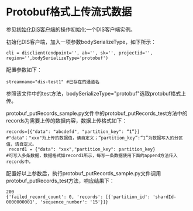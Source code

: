 # Protobuf格式上传流式数据<a name="dgc_06_2003"></a>

参见[初始化DIS客户端](初始化DIS客户端-2.md#dgc_06_0026)的操作初始化一个DIS客户端实例。

初始化DIS客户端，加入一项参数bodySerializeType，如下所示：

```
cli = disclient(endpoint='', ak='', sk='', projectid='', region='',bodySerializeType='protobuf')
```

配置参数如下：

```
streamname="dis-test1" #已存在的通道名
```

参照该文件中的test方法，bodySerializeType="protobuf"选取protobuf格式上传。

protobuf\_putRecords\_sample.py文件中的protobuf\_putRecords\_test方法中的records为需要上传的数据内容，数据上传格式如下：

```
records=[{"data": "abcdefd", "partition_key": “1”}]
#"data"："xxx"为上传的数据值，请自定义；“partition_key”:“1”为数据写入的分区值，请自定义。
 record1 = {"data": "xxx","partition_key": partition_key}   
#可写入多条数据，数据格式如record1所示，每写一条数据使用下面的append方法传入records中。
```

配置好以上参数后，执行protobuf\_putRecords\_sample.py文件调用protobuf\_putRecords\_test方法，响应结果下：

```
200
{'failed_record_count': 0, 'records': [{'partition_id': 'shardId-0000000001', 'sequence_number': '15'}]}
```

